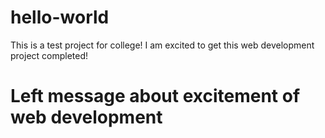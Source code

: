 # hello-world
This is a test project for college!
I am excited to get this web development project completed!
# Left message about excitement of web development
